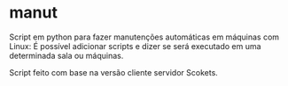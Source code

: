 # manut
Script em python para fazer manutenções automáticas em máquinas com Linux:
É possível adicionar scripts e dizer se será executado em uma determinada sala ou máquinas.

Script feito com base na versão cliente servidor Scokets.
